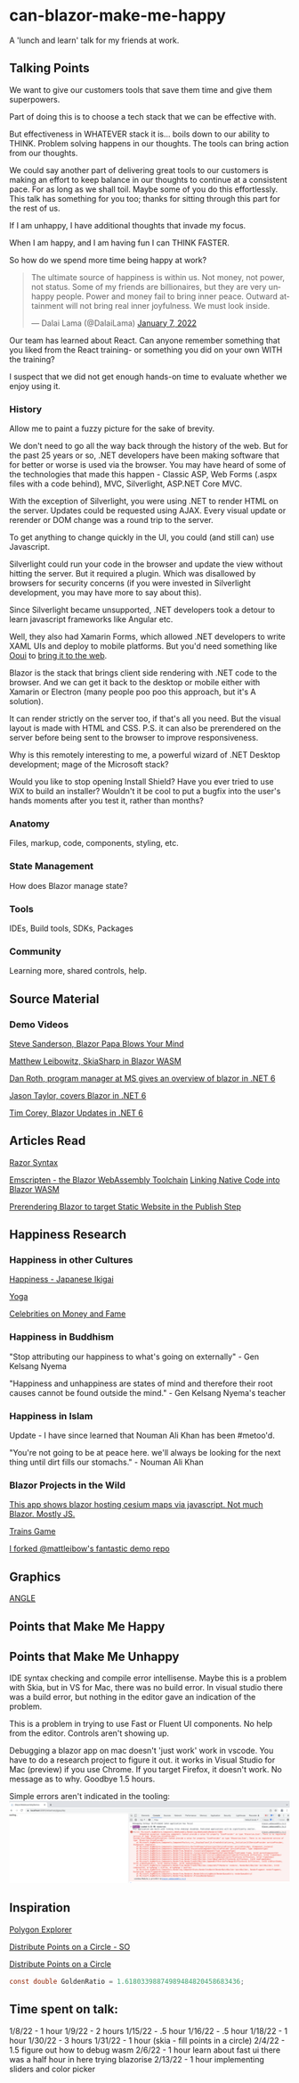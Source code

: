 # can-blazor-make-me-happy

A 'lunch and learn' talk for my friends at work.

## Talking Points

We want to give our customers tools that save them time and give them superpowers.

Part of doing this is to choose a tech stack that we can be effective with.

But effectiveness in WHATEVER stack it is... boils down to our ability to THINK. Problem solving happens in our thoughts. The tools can bring action from our thoughts.

We could say another part of delivering great tools to our customers is making an effort to keep balance in our thoughts to continue at a consistent pace. For as long as we shall toil. Maybe some of you do this effortlessly. This talk has something for you too; thanks for sitting through this part for the rest of us.

If I am unhappy, I have additional thoughts that invade my focus.

When I am happy, and I am having fun I can THINK FASTER.

So how do we spend more time being happy at work?

<blockquote class="twitter-tweet" data-partner="tweetdeck"><p lang="en" dir="ltr">The ultimate source of happiness is within us. Not money, not power, not status. Some of my friends are billionaires, but they are very unhappy people. Power and money fail to bring inner peace. Outward attainment will not bring real inner joyfulness. We must look inside.</p>&mdash; Dalai Lama (@DalaiLama) <a href="https://twitter.com/DalaiLama/status/1479385216561004548?ref_src=twsrc%5Etfw">January 7, 2022</a></blockquote>
<script async src="https://platform.twitter.com/widgets.js" charset="utf-8"></script>


Our team has learned about React. Can anyone remember something that you liked from the React training- or something you did on your own WITH the training?

I suspect that we did not get enough hands-on time to evaluate whether we enjoy using it.

### History

Allow me to paint a fuzzy picture for the sake of brevity.

We don't need to go all the way back through the history of the web. But for the past 25 years or so, .NET developers have been making software that for better or worse is used via the browser. You may have heard of some of the technologies that made this happen - Classic ASP, Web Forms (.aspx files with a code behind), MVC, Silverlight, ASP.NET Core MVC.

With the exception of Silverlight, you were using .NET to render HTML on the server. Updates could be requested using AJAX. Every visual update or rerender or DOM change was a round trip to the server.

To get anything to change quickly in the UI, you could (and still can) use Javascript.

Silverlight could run your code in the browser and update the view without hitting the server. But it required a plugin. Which was disallowed by browsers for security concerns (if you were invested in Silverlight development, you may have more to say about this).

Since Silverlight became unsupported, .NET developers took a detour to learn javascript frameworks like Angular etc.

Well, they also had Xamarin Forms, which allowed .NET developers to write XAML UIs and deploy to mobile platforms. But you'd need something like [Ooui](https://github.com/praeclarum/Ooui) to [bring it to the web](https://s3.amazonaws.com/praeclarum.org/wasm/index.html).

Blazor is the stack that brings client side rendering with .NET code to the browser. And we can get it back to the desktop or mobile either with Xamarin or Electron (many people poo poo this approach, but it's A solution).

It can render strictly on the server too, if that's all you need. But the visual layout is made with HTML and CSS. P.S. it can also be prerendered on the server before being sent to the browser to improve responsiveness.

Why is this remotely interesting to me, a powerful wizard of .NET Desktop development; mage of the Microsoft stack?

Would you like to stop opening Install Shield? Have you ever tried to use WiX to build an installer? Wouldn't it be cool to put a bugfix into the user's hands moments after you test it, rather than months?

### Anatomy

Files, markup, code, components, styling, etc.

### State Management

How does Blazor manage state?

### Tools

IDEs, Build tools, SDKs, Packages

### Community

Learning more, shared controls, help.

## Source Material

### Demo Videos

[Steve Sanderson, Blazor Papa Blows Your Mind](https://youtu.be/kesUNeBZ1Os)

[Matthew Leibowitz, SkiaSharp in Blazor WASM](https://www.youtube.com/watch?v=lVWQkpcVEWQ&list=PLdo4fOcmZ0oX-DBuRG4u58ZTAJgBAeQ-t&index=2)

[Dan Roth, program manager at MS gives an overview of blazor in .NET 6](https://youtu.be/GKu-vRxOWr8)

[Jason Taylor, covers Blazor in .NET 6](https://youtu.be/lRYrhj9lwQk)

[Tim Corey, Blazor Updates in .NET 6](https://youtu.be/wT9EOfLghlY)

## Articles Read

[Razor Syntax](https://docs.microsoft.com/en-us/aspnet/core/mvc/views/razor?view=aspnetcore-6.0)

[Emscripten - the Blazor WebAssembly Toolchain](https://emscripten.org)
[Linking Native Code into Blazor WASM](https://visualstudiomagazine.com/articles/2021/10/15/aspnet-update.aspx)

[Prerendering Blazor to target Static Website in the Publish Step](https://dev.to/j_sakamoto/pre-render-blazor-webassembly-on-static-web-hosting-at-publishing-time-50d8)

## Happiness Research

### Happiness in other Cultures

[Happiness - Japanese Ikigai](https://youtu.be/Zxj3P0enJNQ?t=337)

[Yoga](https://youtu.be/akvENoujVEY)

[Celebrities on Money and Fame](https://youtu.be/KqtRTc3VYq4)

### Happiness in Buddhism

"Stop attributing our happiness to what's going on externally" - Gen Kelsang Nyema

"Happiness and unhappiness are states of mind and therefore their root causes cannot be found outside the mind." - Gen Kelsang Nyema's teacher

### Happiness in Islam

Update - I have since learned that Nouman Ali Khan has been #metoo'd.

"You're not going to be at peace here. we'll always be looking for the next thing until dirt fills our stomachs." - Nouman Ali Khan

### Blazor Projects in the Wild

[This app shows blazor hosting cesium maps via javascript. Not much Blazor. Mostly JS.](https://github.com/HyunSeongKil/CesiumBlazorWasm/blob/master/wwwroot/index.html)

[Trains Game](https://wengier.com/Trains.NET/)

[I forked @mattleibow's fantastic demo repo](https://github.com/zackJKnight/BlazorWebAssemblyDemos/blob/main/BlazorWebAssemblyDemos/Pages/J_SkiaSharpGPU_Play.razor)

## Graphics

[ANGLE](https://chromium.googlesource.com/angle/angle/+/main/README.md)

## Points that Make Me Happy

## Points that Make Me Unhappy

IDE syntax checking and compile error intellisense. Maybe this is a problem with Skia, but in VS for Mac, there was no build error. In visual studio there was a build error, but nothing in the editor gave an indication of the problem.

This is a problem in trying to use Fast or Fluent UI components. No help from the editor. Controls aren't showing up.

Debugging a blazor app on mac doesn't 'just work' work in vscode. You have to do a research project to figure it out. it works in Visual Studio for Mac (preview) if you use Chrome. If you target Firefox, it doesn't work. No message as to why. Goodbye 1.5 hours.

Simple errors aren't indicated in the tooling:
![Errors for easy stuff](/images/blazorise_icons_error.png)

## Inspiration

[Polygon Explorer](https://www.visnos.com/demos/polygon-explorer)

[Distribute Points on a Circle - SO](https://stackoverflow.com/questions/28567166/uniformly-distribute-x-points-inside-a-circle)

[Distribute Points on a Circle](https://www.wolframcloud.com/objects/demonstrations/SunflowerSeedArrangements-source.nb)

```csharp
const double GoldenRatio = 1.61803398874989484820458683436;
```

## Time spent on talk:

1/8/22 - 1 hour
1/9/22 - 2 hours
1/15/22 - .5 hour
1/16/22 - .5 hour
1/18/22 - 1 hour
1/30/22 - 3 hours
1/31/22 - 1 hour (skia - fill points in a circle)
2/4/22 - 1.5 figure out how to debug wasm
2/6/22 - 1 hour learn about fast ui
there was a half hour in here trying blazorise
2/13/22 - 1 hour implementing sliders and color picker

